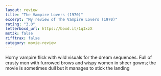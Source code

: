 ```yaml
---
layout: review
title: "The Vampire Lovers (1970)"
excerpt: "My review of The Vampire Lovers (1970)"
rating: "3.0"
letterboxd_url: https://boxd.it/1qIxzX
mst3k: false
rifftrax: false
category: movie-review
---
```


Horny vampire flick with wild visuals for the dream sequences. Full of crusty men with furrowed brows and wispy women in sheer gowns; the movie is sometimes dull but it manages to stick the landing
